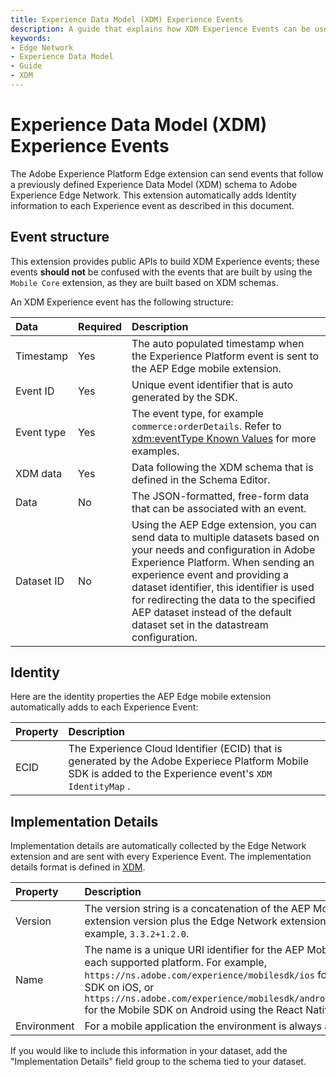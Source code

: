 ```yaml
---
title: Experience Data Model (XDM) Experience Events
description: A guide that explains how XDM Experience Events can be used with the Adobe Experience Platform Edge Network extension.
keywords:
- Edge Network
- Experience Data Model
- Guide
- XDM
---
```


# Experience Data Model (XDM) Experience Events

The Adobe Experience Platform Edge extension can send events that follow a previously defined Experience Data Model (XDM) schema to Adobe Experience Edge Network. This extension automatically adds Identity information to each Experience event as described in this document.

## Event structure

<InlineAlert variant="info" slots="text"/>

This extension provides public APIs to build XDM Experience events; these events **should not** be confused with the events that are built by using the `Mobile Core` extension, as they are built based on XDM schemas.

An XDM Experience event has the following structure:

| Data | Required | Description |
| :--- | :------- | :--- |
| Timestamp | Yes | The auto populated timestamp when the Experience Platform event is sent to the AEP Edge mobile extension. |
| Event ID | Yes | Unique event identifier that is auto generated by the SDK. |
| Event type | Yes | The event type, for example `commerce:orderDetails`. Refer to [xdm:eventType Known Values](https://github.com/adobe/xdm/blob/master/docs/reference/classes/experienceevent.schema.md#xdmeventtype-known-values) for more examples. |
| XDM data | Yes | Data following the XDM schema that is defined in the Schema Editor. |
| Data | No | The JSON-formatted, free-form data that can be associated with an event. |
| Dataset ID | No | Using the AEP Edge extension, you can send data to multiple datasets based on your needs and configuration in Adobe Experience Platform. When sending an experience event and providing a dataset identifier, this identifier is used for redirecting the data to the specified AEP dataset instead of the default dataset set in the datastream configuration. |

## Identity

Here are the identity properties the AEP Edge mobile extension automatically adds to each Experience Event:

| Property | Description |
| :--- | :--- |
| ECID | The Experience Cloud Identifier (ECID)  that is generated by the Adobe Experiece Platform Mobile SDK is added to the Experience event's `XDM IdentityMap` . |

## Implementation Details

Implementation details are automatically collected by the Edge Network extension and are sent with every Experience Event. The implementation details format is defined in [XDM](https://github.com/adobe/xdm/blob/master/components/datatypes/industry-verticals/implementationdetails.schema.json).

| Property | Description |
| :--- | :--- |
| Version | The version string is a concatenation of the AEP Mobile Core extension version plus the Edge Network extension version. For example, `3.3.2+1.2.0`. |
| Name | The name is a unique URI identifier for the AEP Mobile SDK on each supported platform. For example, `https://ns.adobe.com/experience/mobilesdk/ios` for the Mobile SDK on iOS, or `https://ns.adobe.com/experience/mobilesdk/android/reactnative` for the Mobile SDK on Android using the React Native wrapper. |
| Environment | For a mobile application the environment is always `app`.|

If you would like to include this information in your dataset, add the "Implementation Details" field group to the schema tied to your dataset.
